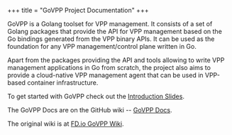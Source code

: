 +++
title = "GoVPP Project Documentation"
+++

GoVPP is a Golang toolset for VPP management. It consists of a set of Golang packages that provide the API for VPP management based on the Go bindings generated from the VPP binary APIs. It can be used as the foundation for any VPP management/control plane written in Go.

Apart from the packages providing the API and tools allowing to write VPP management applications in Go from scratch, the project also aims to provide a cloud-native VPP management agent that can be used in VPP-based container infrastructure.

To get started with GoVPP check out the [Introduction Slides](https://wiki.fd.io/images/f/fa/GoVPP-intro.pdf).

The GoVPP Docs are on the GitHub wiki -- [GoVPP Docs](https://github.com/FDio/govpp/wiki).

The original wiki is at [FD.io GoVPP Wiki](https://wiki.fd.io/view/GoVPP).
